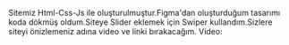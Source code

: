 Sitemiz Html-Css-Js ile oluşturulmuştur.Figma'dan oluşturduğum tasarımı koda dökmüş oldum.Siteye Slider eklemek için Swiper kullandım.Sizlere siteyi önizlemeniz adına video ve linki bırakacağım.
Video:

